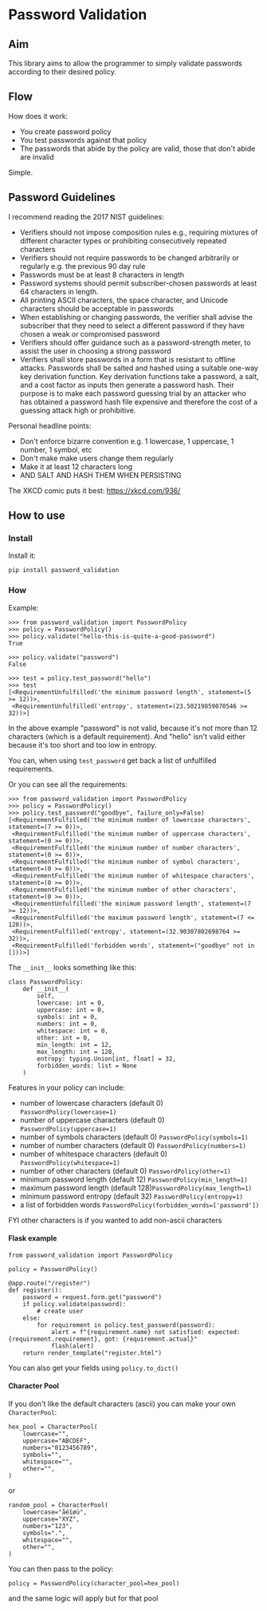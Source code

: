 # Password Validation

## Aim
This library aims to allow the programmer to simply validate passwords according to their desired policy. 

## Flow
How does it work:
* You create password policy
* You test passwords against that policy
* The passwords that abide by the policy are valid, those that don't abide are invalid

Simple.


## Password Guidelines
I recommend reading the 2017 NIST guidelines:
* Verifiers should not impose composition rules e.g., requiring mixtures of different character types or prohibiting consecutively repeated characters
* Verifiers should not require passwords to be changed arbitrarily or regularly e.g. the previous 90 day rule
* Passwords must be at least 8 characters in length
* Password systems should permit subscriber-chosen passwords at least 64 characters in length.
* All printing ASCII characters, the space character, and Unicode characters should be acceptable in passwords
* When establishing or changing passwords, the verifier shall advise the subscriber that they need to select a different password if they have chosen a weak or compromised password
* Verifiers should offer guidance such as a password-strength meter, to assist the user in choosing a strong password
* Verifiers shall store passwords in a form that is resistant to offline attacks. Passwords shall be salted and hashed using a suitable one-way key derivation function. Key derivation functions take a password, a salt, and a cost factor as inputs then generate a password hash. Their purpose is to make each password guessing trial by an attacker who has obtained a password hash file expensive and therefore the cost of a guessing attack high or prohibitive.

Personal headline points: 
* Don't enforce bizarre convention e.g. 1 lowercase, 1 uppercase, 1 number, 1 symbol, etc
* Don't make make users change them regularly
* Make it at least 12 characters long
* AND SALT AND HASH THEM WHEN PERSISTING

The XKCD comic puts it best: https://xkcd.com/936/


## How to use

### Install
Install it:
```
pip install password_validation
```


### How 
Example:
```
>>> from password_validation import PasswordPolicy
>>> policy = PasswordPolicy()
>>> policy.validate("hello-this-is-quite-a-good-password")
True

>>> policy.validate("password")
False

>>> test = policy.test_password("hello")
>>> test
[<RequirementUnfulfilled('the minimum password length', statement=(5 >= 12))>,
 <RequirementUnfulfilled('entropy', statement=(23.50219859070546 >= 32))>]
```
In the above example "password" is not valid, because it's not more than 12 characters (which is a default requirement). And "hello" isn't valid either because it's too short and too low in entropy.

You can, when using `test_password` get back a list of unfulfilled requirements.

Or you can see all the requirements:
```
>>> from password_validation import PasswordPolicy
>>> policy = PasswordPolicy()
>>> policy.test_password("goodbye", failure_only=False)
[<RequirementFulfilled('the minimum number of lowercase characters', statement=(7 >= 0))>,
 <RequirementFulfilled('the minimum number of uppercase characters', statement=(0 >= 0))>,
 <RequirementFulfilled('the minimum number of number characters', statement=(0 >= 0))>,
 <RequirementFulfilled('the minimum number of symbol characters', statement=(0 >= 0))>,
 <RequirementFulfilled('the minimum number of whitespace characters', statement=(0 >= 0))>,
 <RequirementFulfilled('the minimum number of other characters', statement=(0 >= 0))>,
 <RequirementUnfulfilled('the minimum password length', statement=(7 >= 12))>,
 <RequirementFulfilled('the maximum password length', statement=(7 <= 128))>,
 <RequirementFulfilled('entropy', statement=(32.90307802698764 >= 32))>,
 <RequirementFulfilled('forbidden words', statement=("goodbye" not in []))>]
```

The `__init__` looks something like this:
```
class PasswordPolicy:
    def __init__(
        self,
        lowercase: int = 0,
        uppercase: int = 0,
        symbols: int = 0,
        numbers: int = 0,
        whitespace: int = 0,
        other: int = 0,
        min_length: int = 12,
        max_length: int = 128,
        entropy: typing.Union[int, float] = 32,
        forbidden_words: list = None
    )
```
Features in your policy can include:
* number of lowercase characters (default 0) `PasswordPolicy(lowercase=1)`
* number of uppercase characters (default 0) `PasswordPolicy(uppercase=1)` 
* number of symbols characters (default 0) `PasswordPolicy(symbols=1)` 
* number of number characters (default 0) `PasswordPolicy(numbers=1)` 
* number of whitespace characters (default 0) `PasswordPolicy(whitespace=1)`
* number of other characters (default 0) `PasswordPolicy(other=1)`
* minimum password length (default 12) `PasswordPolicy(min_length=1)` 
* maximum password length (default 128)`PasswordPolicy(max_length=1)` 
* minimum password entropy (default 32) `PasswordPolicy(entropy=1)` 
* a list of forbidden words `PasswordPolicy(forbidden_words=['password'])` 
    
FYI other characters is if you wanted to add non-ascii characters

#### Flask example
```
from password_validation import PasswordPolicy

policy = PasswordPolicy()

@app.route("/register")
def register():
    password = request.form.get("password")
    if policy.validate(password):
        # create user
    else:
        for requirement in policy.test_password(password):
            alert = f"{requirement.name} not satisfied: expected: {requirement.requirement}, got: {requirement.actual}"
            flash(alert)
    return render_template("register.html")    
```


You can also get your fields using `policy.to_dict()`


#### Character Pool

If you don't like the default characters (ascii) you can make your own `CharacterPool`:

```
hex_pool = CharacterPool(
    lowercase="",
    uppercase="ABCDEF",
    numbers="0123456789",
    symbols="",
    whitespace="",
    other="",
)
```
or 
```
random_pool = CharacterPool(
    lowercase="åéîøü",
    uppercase="XYZ",
    numbers="123",
    symbols=".",
    whitespace="",
    other="",
)
```
You can then pass to the policy:
```
policy = PasswordPolicy(character_pool=hex_pool)
```
and the same logic will apply but for that pool


